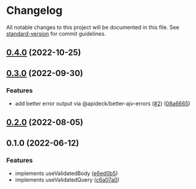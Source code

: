 # Changelog

All notable changes to this project will be documented in this file. See [standard-version](https://github.com/conventional-changelog/standard-version) for commit guidelines.

## [0.4.0](https://github.com/kevinmarrec/h3-typebox/compare/v0.3.0...v0.4.0) (2022-10-25)

## [0.3.0](https://github.com/kevinmarrec/h3-typebox/compare/v0.2.0...v0.3.0) (2022-09-30)


### Features

* add better error output via @apideck/better-ajv-errors ([#2](https://github.com/kevinmarrec/h3-typebox/issues/2)) ([08a6665](https://github.com/kevinmarrec/h3-typebox/commit/08a666509e798cbe19e3050c20db89ebdcac81e7))

## [0.2.0](https://github.com/kevinmarrec/h3-typebox/compare/v0.1.0...v0.2.0) (2022-08-05)

## 0.1.0 (2022-06-12)


### Features

* implements useValidatedBody ([e6ed0b5](https://github.com/kevinmarrec/h3-typebox/commit/e6ed0b51504d2f4ca0a49883a7d86c2cdd0fa192))
* implements useValidatedQuery ([c6a07a0](https://github.com/kevinmarrec/h3-typebox/commit/c6a07a00b26e3b4a0f0388cba3a12dec9add4ff1))
